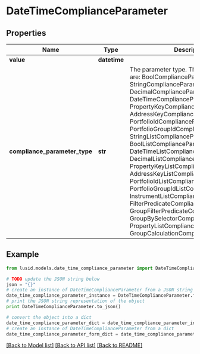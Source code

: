 # DateTimeComplianceParameter


## Properties
Name | Type | Description | Notes
------------ | ------------- | ------------- | -------------
**value** | **datetime** |  | 
**compliance_parameter_type** | **str** | The parameter type. The available values are: BoolComplianceParameter, StringComplianceParameter, DecimalComplianceParameter, DateTimeComplianceParameter, PropertyKeyComplianceParameter, AddressKeyComplianceParameter, PortfolioIdComplianceParameter, PortfolioGroupIdComplianceParameter, StringListComplianceParameter, BoolListComplianceParameter, DateTimeListComplianceParameter, DecimalListComplianceParameter, PropertyKeyListComplianceParameter, AddressKeyListComplianceParameter, PortfolioIdListComplianceParameter, PortfolioGroupIdListComplianceParameter, InstrumentListComplianceParameter, FilterPredicateComplianceParameter, GroupFilterPredicateComplianceParameter, GroupBySelectorComplianceParameter, PropertyListComplianceParameter, GroupCalculationComplianceParameter | 

## Example

```python
from lusid.models.date_time_compliance_parameter import DateTimeComplianceParameter

# TODO update the JSON string below
json = "{}"
# create an instance of DateTimeComplianceParameter from a JSON string
date_time_compliance_parameter_instance = DateTimeComplianceParameter.from_json(json)
# print the JSON string representation of the object
print DateTimeComplianceParameter.to_json()

# convert the object into a dict
date_time_compliance_parameter_dict = date_time_compliance_parameter_instance.to_dict()
# create an instance of DateTimeComplianceParameter from a dict
date_time_compliance_parameter_form_dict = date_time_compliance_parameter.from_dict(date_time_compliance_parameter_dict)
```
[[Back to Model list]](../README.md#documentation-for-models) [[Back to API list]](../README.md#documentation-for-api-endpoints) [[Back to README]](../README.md)



